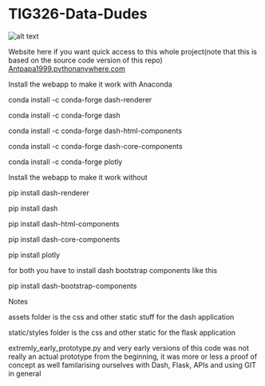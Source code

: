 # TIG326-Data-Dudes

![alt text](/Antpapa99/TIG326-Data-Dudes/blob/Main/assets/img/skillflair.PNG)

Website here if you want quick access to this whole project(note that this is based on the source code version of this repo)
[Antpapa1999.pythonanywhere.com](https://antpapa1999.pythonanywhere.com/)

Install the webapp to make it work with Anaconda

conda install -c conda-forge dash-renderer 

conda install -c conda-forge dash 

conda install -c conda-forge dash-html-components 

conda install -c conda-forge dash-core-components

conda install -c conda-forge plotly

Install the webapp to make it work without

pip install dash-renderer

pip install dash  

pip install dash-html-components 

pip install dash-core-components

pip install plotly

for both you have to install dash bootstrap components like this

pip install dash-bootstrap-components

Notes

assets folder is the css and other static stuff for the dash application

static/styles folder is the css and other static for the flask application

extremly_early_prototype.py and very early versions of this code was not really an actual prototype from the beginning, it was more or less a proof of concept as well familarising ourselves with Dash, Flask, APIs and using GIT in general

